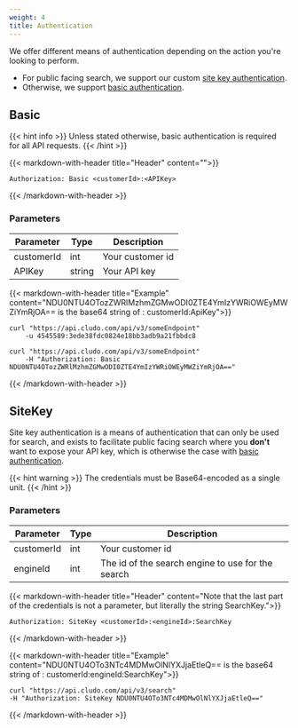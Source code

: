 ```yaml
---
weight: 4
title: Authentication
---
```


We offer different means of authentication depending on the action you're looking to perform.

- For public facing search, we support our custom  [site key authentication](#sitekey).
- Otherwise, we support [basic authentication](#basic).

## Basic

{{< hint info >}}
Unless stated otherwise, basic authentication is required for all API requests.
{{< /hint >}}

{{< markdown-with-header title="Header" content="">}}
```
Authorization: Basic <customerId>:<APIKey>
```
{{< /markdown-with-header >}} 

### Parameters

| Parameter   |Type| Description                                      |
| ----------- |---|-------------------------------------------------|
| customerId  |int |Your customer id                                 | 
| APIKey    | string |Your API key| 


{{< markdown-with-header title="Example" content="NDU0NTU4OTozZWRlMzhmZGMwODI0ZTE4YmIzYWRiOWEyMWZiYmRjOA== is the base64 string of : customerId:ApiKey">}}
```
curl "https://api.cludo.com/api/v3/someEndpoint"
    -u 4545589:3ede38fdc0824e18bb3adb9a21fbbdc8

curl "https://api.cludo.com/api/v3/someEndpoint"
    -H "Authorization: Basic NDU0NTU4OTozZWRlMzhmZGMwODI0ZTE4YmIzYWRiOWEyMWZiYmRjOA=="
```
{{< /markdown-with-header >}} 

## SiteKey

Site key authentication is a means of authentication that can only be used for search, and exists to facilitate public facing search where you **don't** want to expose your API key, which is otherwise the case with [basic authentication](#basic).

{{< hint warning >}}
The credentials must be Base64-encoded as a single unit.
{{< /hint >}}




### Parameters

| Parameter   |Type| Description                                     |
| ----------- |----|-------------------------------------------------|
| customerId  |int |Your customer id                                 | 
| engineId    |int |The id of the search engine to use for the search| 





{{< markdown-with-header title="Header" content="Note that the last part of the credentials is not a parameter, but literally the string SearchKey.">}}
```
Authorization: SiteKey <customerId>:<engineId>:SearchKey
```
{{< /markdown-with-header >}} 


{{< markdown-with-header title="Example" content="NDU0NTU4OTo3NTc4MDMwOlNlYXJjaEtleQ== is the base64 string of : customerId:engineId:SearchKey">}}
```
curl "https://api.cludo.com/api/v3/search"
-H "Authorization: SiteKey NDU0NTU4OTo3NTc4MDMwOlNlYXJjaEtleQ=="
```
{{< /markdown-with-header >}} 